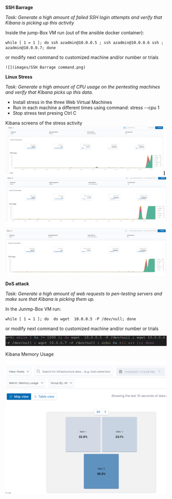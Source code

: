 **SSH Barrage**

*Task: Generate a high amount of failed SSH login attempts and verify that Kibana is picking up this activity*

Inside the jump-Box VM run (out of the ansible docker container):
    
    while [ 1 = 1 ]; do ssh azadmin@10.0.0.5 ; ssh azadmin@10.0.0.6 ssh ; azadmin@10.0.0.7; done

or modify next command to customized machine and/or number or trials

    ![](images/SSH Barrage command.png)

**Linux Stress**

*Task: Generate a high amount of CPU usage on the pentesting machines and verify that Kibana picks up this data.*
- Install stress in the three Web Virtual Machines
- Run in each machine a different times using command: stress --cpu 1
- Stop stress test presing Ctrl C

Kibana screens of the stress activity
![](images/Web1.png)
![](images/Web2.png)
![](images/Web3.png)


**DoS attack**

*Task: Generate a high amount of web requests to pen-testing servers and make sure that Kibana is picking them up.*

In the Junmp-Box VM run:

    while [ 1 = 1 ]; do  do wget  10.0.0.5 -P /dev/null; done

or modify next command to customized machine and/or number or trials

![](images/DoS.png)


Kibana Memory Usage

![](images/MemoryUsage.png)